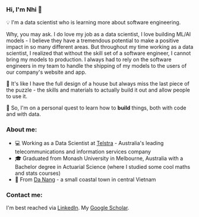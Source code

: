 ### Hi, I'm Nhi 👋 

💡 I'm a data scientist who is learning more about software engineering.

Why, you may ask. I do love my job as a data scientist, I love building ML/AI models - I believe they have a tremendous potential to make a positive impact in so many different areas. But throughout my time working as a data scientist, I realized that without the skill set of a software engineer, I cannot bring my models to production. I always had to rely on the software engineers in my team to handle the shipping of my models to the users of our company's website and app. 

🧩 It's like I have the full design of a house but always miss the last piece of the puzzle - the skills and materials to actually build it out and allow people to use it.

🌱 So, I'm on a personal quest to learn how to **build** things, both with code and with data.

### About me:

* 💻 Working as a Data Scientist at [Telstra](https://en.wikipedia.org/wiki/Telstra) - Australia's leading telecommunications and information services company 
* 🎓 Graduated from Monash University in Melbourne, Australia with a Bachelor degree in Actuarial Science (where I studied some cool maths and stats courses)
* 🏡 From [Da Nang](https://en.wikipedia.org/wiki/Da_Nang) - a small coastal town in central Vietnam

### Contact me:

I'm best reached via [LinkedIn](https://www.linkedin.com/in/nhi-hl-le/). 
My [Google Scholar](https://scholar.google.com.au/citations?view_op=list_works&hl=en&user=LAEGv2AAAAAJ&gmla=AJsN-F7kdDMNSnd0T-HEolR7JOWh8cISHx6F5pBcx2KjXm7M36mUD-ZvMBjIZyUfl44klkDbvNxIwx1w8ICc-lPi1r5eIF74XVP13P0PAWbH4iVGLFpPlG1R6STq8rxhxqCw0_JyIUpl).
